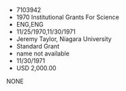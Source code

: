 * 7103942
* 1970 Institutional Grants For Science
* ENG,ENG
* 11/25/1970,11/30/1971
* Jeremy Taylor, Niagara University
* Standard Grant
*   name not available
* 11/30/1971
* USD 2,000.00

NONE